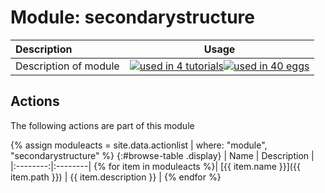 # Module: secondarystructure

| Description    | Usage |
|:--------|:--------:|
| Description of module | [![used in 4 tutorials](https://img.shields.io/badge/tutorials-4-green.svg)](https://www.plumed-tutorials.org/browse.html?search=secondarystructure)[![used in 40 eggs](https://img.shields.io/badge/nest-40-green.svg)](https://www.plumed-nest.org/browse.html?search=secondarystructure)|

## Actions 

The following actions are part of this module

{% assign moduleacts = site.data.actionlist | where: "module", "secondarystructure" %}
{:#browse-table .display}
| Name | Description |
|:--------:|:--------|
{% for item in moduleacts %}| [{{ item.name }}]({{ item.path }}) | {{ item.description }} |
{% endfor %}
<script>
$(document).ready(function() {
var table = $('#browse-table').DataTable({
  "dom": '<"search"f><"top"il>rt<"bottom"Bp><"clear">',
  language: { search: '', searchPlaceholder: "Search project..." },
  buttons: [
        'copy', 'excel', 'pdf'
  ],
  "order": [[ 0, "desc" ]]
  });
$('#browse-table-searchbar').keyup(function () {
  table.search( this.value ).draw();
  });
  hu = window.location.search.substring(1);
  searchfor = hu.split("=");
  if( searchfor[0]=="search" ) {
      table.search( searchfor[1] ).draw();
  }
});
</script>
